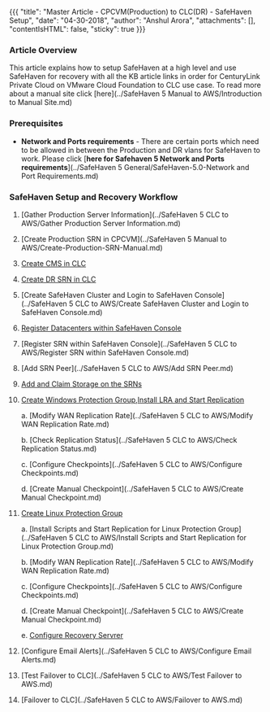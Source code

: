 {{{
  "title": "Master Article - CPCVM(Production) to CLC(DR) - SafeHaven Setup",
  "date": "04-30-2018",
  "author": "Anshul Arora",
  "attachments": [],
  "contentIsHTML": false,
  "sticky": true
}}}

### Article Overview
This article explains how to setup SafeHaven at a high level and use SafeHaven for recovery with all the KB article links in order for CenturyLink Private Cloud on VMware Cloud Foundation to CLC use case. To read more about a manual site click [here](../SafeHaven 5 Manual to AWS/Introduction to Manual Site.md)

### Prerequisites
* **Network and Ports requirements** - There are certain ports which need to be allowed in between the Production and DR vlans for SafeHaven to work. Please click [**here for Safehaven 5 Network and Ports requirements**](../SafeHaven 5 General/SafeHaven-5.0-Network and Port Requirements.md)

### SafeHaven Setup and Recovery Workflow

1. [Gather Production Server Information](../SafeHaven 5 CLC to AWS/Gather Production Server Information.md)

2. [Create Production SRN in CPCVM](../SafeHaven 5 Manual to AWS/Create-Production-SRN-Manual.md)

3. [Create CMS in CLC](create-cms-clc.md)

4. [Create DR SRN in CLC](create-dr-srn-clc.md)

5. [Create SafeHaven Cluster and Login to SafeHaven Console](../SafeHaven 5 CLC to AWS/Create SafeHaven Cluster and Login to SafeHaven Console.md)

6. [Register Datacenters within SafeHaven Console](register-dc-dccf-clc.md)

7. [Register SRN within SafeHaven Console](../SafeHaven 5 CLC to AWS/Register SRN within SafeHaven Console.md)

8. [Add SRN Peer](../SafeHaven 5 CLC to AWS/Add SRN Peer.md)

9. [Add and Claim Storage on the SRNs](add-claim-storage-dccf-clc.md)

10. [Create Windows Protection Group,Install LRA and Start Replication](create-windows-pg-dccf-clc.md)

    a. [Modify WAN Replication Rate](../SafeHaven 5 CLC to AWS/Modify WAN Replication Rate.md)

    b. [Check Replication Status](../SafeHaven 5 CLC to AWS/Check Replication Status.md)

    c. [Configure Checkpoints](../SafeHaven 5 CLC to AWS/Configure Checkpoints.md)

    d. [Create Manual Checkpoint](../SafeHaven 5 CLC to AWS/Create Manual Checkpoint.md)

11. [Create Linux Protection Group](create-linux-dccf-clc.md)

    a. [Install Scripts and Start Replication for Linux Protection Group](../SafeHaven 5 CLC to AWS/Install Scripts and Start Replication for Linux Protection Group.md)

    b. [Modify WAN Replication Rate](../SafeHaven 5 CLC to AWS/Modify WAN Replication Rate.md)

    c. [Configure Checkpoints](../SafeHaven 5 CLC to AWS/Configure Checkpoints.md)

    d. [Create Manual Checkpoint](../SafeHaven 5 CLC to AWS/Create Manual Checkpoint.md)

    e. [Configure Recovery Servrer]()

12.  [Configure Email Alerts](../SafeHaven 5 CLC to AWS/Configure Email Alerts.md)

13.  [Test Failover to CLC](../SafeHaven 5 CLC to AWS/Test Failover to AWS.md)

14.  [Failover to CLC](../SafeHaven 5 CLC to AWS/Failover to AWS.md)
